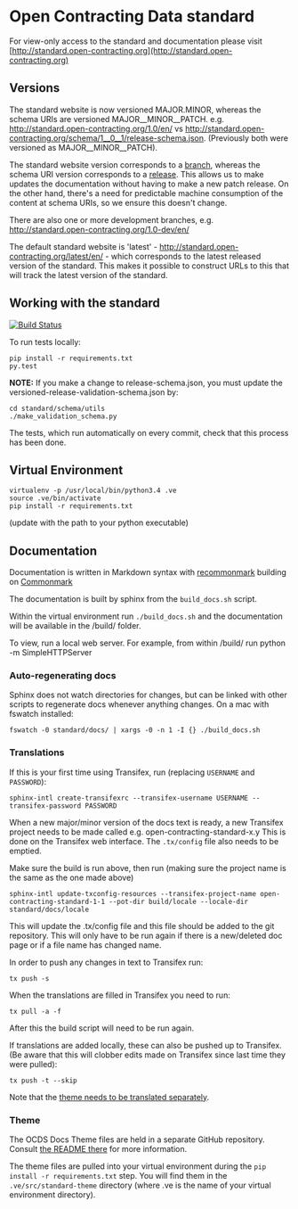 Open Contracting Data standard
==============================

For view-only access to the standard and documentation please visit [http://standard.open-contracting.org](http://standard.open-contracting.org)

## Versions

The standard website is now versioned MAJOR.MINOR, whereas the schema URIs are versioned MAJOR__MINOR__PATCH. e.g. http://standard.open-contracting.org/1.0/en/ vs http://standard.open-contracting.org/schema/1__0__1/release-schema.json. (Previously both were versioned as MAJOR__MINOR__PATCH).

The standard website version corresponds to a [branch](https://github.com/open-contracting/standard/branches), whereas the schema URI version corresponds to a [release](https://github.com/open-contracting/standard/releases). This allows us to make updates the documentation without having to make a new patch release. On the other hand, there's a need for predictable machine consumption of the content at schema URIs, so we ensure this doesn't change.

There are also one or more development branches, e.g. http://standard.open-contracting.org/1.0-dev/en/

The default standard website is 'latest' - http://standard.open-contracting.org/latest/en/ - which corresponds to the latest released version of the standard. This makes it possible to construct URLs to this that will track the latest version of the standard.

## Working with the standard

[![Build Status](https://travis-ci.org/open-contracting/standard.svg?branch=master)](https://travis-ci.org/open-contracting/standard)

To run tests locally:

````
pip install -r requirements.txt
py.test
````

**NOTE:** If you make a change to release-schema.json, you must update the versioned-release-validation-schema.json by:

````
cd standard/schema/utils
./make_validation_schema.py
````

The tests, which run automatically on every commit, check that this process has been done.

## Virtual Environment

```
virtualenv -p /usr/local/bin/python3.4 .ve
source .ve/bin/activate
pip install -r requirements.txt
```

(update with the path to your python executable)


## Documentation

Documentation is written in Markdown syntax with [recommonmark](https://recommonmark.readthedocs.org/en/latest/) building on [Commonmark](http://commonmark.org/)

The documentation is built by sphinx from the ```build_docs.sh``` script. 

Within the virtual environment run ```./build_docs.sh``` and the documentation will be available in the /build/ folder.

To view, run a local web server. For example, from within /build/ run python -m SimpleHTTPServer

### Auto-regenerating docs

Sphinx does not watch directories for changes, but can be linked with other scripts to regenerate docs whenever anything changes. On a mac with fswatch installed:

```
fswatch -0 standard/docs/ | xargs -0 -n 1 -I {} ./build_docs.sh
```

### Translations

If this is your first time using Transifex, run (replacing `USERNAME` and `PASSWORD`):

```shell
sphinx-intl create-transifexrc --transifex-username USERNAME --transifex-password PASSWORD
```

When a new major/minor version of the docs text is ready, a new Transifex project needs to be made called e.g. open-contracting-standard-x.y  This is done on the Transifex web interface. The ```.tx/config``` file also needs to be emptied.

Make sure the build is run above, then run (making sure the project name is the same as the one made above) 

```
sphinx-intl update-txconfig-resources --transifex-project-name open-contracting-standard-1-1 --pot-dir build/locale --locale-dir standard/docs/locale
```

This will update the .tx/config file and this file should be added to the git repository. This will only have to be run again if there is a new/deleted doc page or if a file name has changed name.

In order to push any changes in text to Transifex run:

```
tx push -s
```

When the translations are filled in Transifex you need to run:

```
tx pull -a -f
```

After this the build script will need to be run again.

If translations are added locally, these can also be pushed up to Transifex. (Be aware that this will clobber edits made on Transifex since last time they were pulled):

```
tx push -t --skip
```

Note that the [theme needs to be translated separately](https://github.com/open-contracting/standard_theme#translations).


### Theme

The OCDS Docs Theme files are held in a separate GitHub repository. Consult [the README there](https://github.com/open-contracting/standard_theme#open-contracting-standard-sphinx-theme) for more information.

The theme files are pulled into your virtual environment during the `pip install -r requirements.txt` step. You will find them in the `.ve/src/standard-theme` directory (where .ve is the name of your virtual environment directory).

